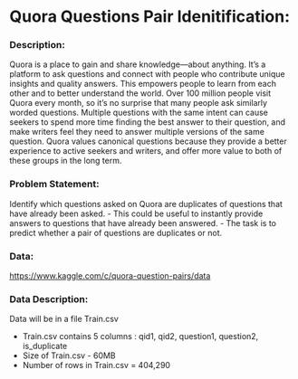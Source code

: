 

# Quora Questions Pair Idenitification:


### Description:

Quora is a place to gain and share knowledge—about anything. It’s a platform to ask questions
and connect with people who contribute unique insights and quality answers. This empowers
people to learn from each other and to better understand the world.
Over 100 million people visit Quora every month, so it’s no surprise that many people ask
similarly worded questions. Multiple questions with the same intent can cause seekers to spend
more time finding the best answer to their question, and make writers feel they need to answer
multiple versions of the same question. Quora values canonical questions because they provide a
better experience to active seekers and writers, and offer more value to both of these groups in the
long term.


### Problem Statement:

Identify which questions asked on Quora are duplicates of questions
that have already been asked. - This could be useful to instantly provide answers to questions that
have already been answered. - The task is to predict whether a pair of questions are
duplicates or not.


### Data:

https://www.kaggle.com/c/quora-question-pairs/data

### Data Description:

Data will be in a file Train.csv
- Train.csv contains 5 columns : qid1, qid2, question1, question2, is_duplicate
- Size of Train.csv - 60MB
- Number of rows in Train.csv = 404,290






